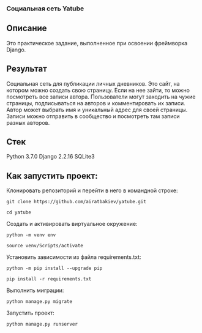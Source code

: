 ### Социальная сеть Yatube

## Описание

Это практическое задание, выполненное при освоении фреймворка Django.

## Результат

Cоциальная сеть для публикации личных дневников. Это сайт, на котором можно создать свою страницу. Если на нее зайти, то можно посмотреть все записи автора. Пользователи могут заходить на чужие страницы, подписываться на авторов и комментировать их записи. Автор может выбрать имя и уникальный адрес для своей страницы. Записи можно отправить в сообщество и посмотреть там записи разных авторов.

## Стек 

Python 3.7.0
Django 2.2.16
SQLite3

## Как запустить проект:

Клонировать репозиторий и перейти в него в командной строке:

```
git clone https://github.com/airatbakiev/yatube.git
```

```
cd yatube
```

Cоздать и активировать виртуальное окружение:

```
python -m venv env
```

```
source venv/Scripts/activate
```

Установить зависимости из файла requirements.txt:

```
python -m pip install --upgrade pip
```

```
pip install -r requirements.txt
```

Выполнить миграции:

```
python manage.py migrate
```

Запустить проект:

```
python manage.py runserver
```